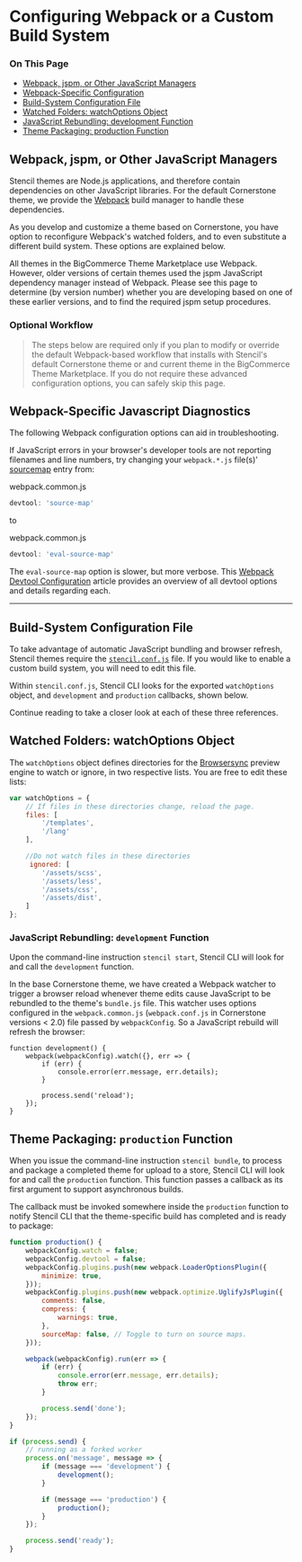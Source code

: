 <h1>Configuring Webpack or a Custom Build System</h1>

<div class="otp" id="no-index">
	<h3> On This Page </h3>
	<ul>
    <li><a href="#configuring_webpack-jspm-other">Webpack, jspm, or Other JavaScript Managers</a></li>
    <li><a href="#configuring_webpack-specific">Webpack-Specific Configuration</a></li>
    <li><a href="#configuring_build-system">Build-System Configuration File</a></li>
    <li><a href="#configuring_watched-folders">Watched Folders: watchOptions Object</a></li>
    <li><a href="#configuring_javascript-rebundling">JavaScript Rebundling: development Function</a></li>
    <li><a href="#configuring_theme-packaging">Theme Packaging: production Function</a></li>
	</ul>
</div>






<a href='#configuring_webpack-jspm-other' aria-hidden='true' class='block-anchor'  id='configuring_webpack-jspm-other'><i aria-hidden='true' class='linkify icon'></i></a>

## Webpack, jspm, or Other JavaScript Managers

Stencil themes are Node.js applications, and therefore contain dependencies on other JavaScript libraries. For the default Cornerstone theme, we provide the [Webpack](https://webpack.js.org/) build manager to handle these dependencies. 

As you develop and customize a theme based on Cornerstone, you have option to reconfigure Webpack's watched folders, and to even substitute a different build system. These options are explained below.

All themes in the BigCommerce Theme Marketplace use Webpack. However, older versions of certain themes used the jspm JavaScript dependency manager instead of Webpack. Please see this page to determine (by version number) whether you are developing based on one of these earlier versions, and to find the required jspm setup procedures.

<div class="HubBlock--callout">
<div class="CalloutBlock--info">
<div class="HubBlock-content">
    
<!-- theme: info -->

### Optional Workflow
> The steps below are required only if you plan to modify or override the default Webpack-based workflow that installs with Stencil's default Cornerstone theme or and current theme in the BigCommerce Theme Marketplace. If you do not require these advanced configuration options, you can safely skip this page.

</div>
</div>
</div>

<a href='#configuring_webpack-specific' aria-hidden='true' class='block-anchor'  id='configuring_webpack-specific'><i aria-hidden='true' class='linkify icon'></i></a>

## Webpack-Specific Javascript Diagnostics

The following Webpack configuration options can aid in troubleshooting.

If JavaScript errors in your browser's developer tools are not reporting filenames and line numbers, try changing your `webpack.*.js` file(s)' [sourcemap](https://webpack.js.org/guides/build-performance/#devtool) entry from:

<div class="HubBlock-header">
    <div class="HubBlock-header-title flex items-center">
        <div class="HubBlock-header-name"></div>
    </div><div class="HubBlock-header-subtitle">webpack.common.js</div>
</div>

<!--
title: ""
subtitle: "webpack.common.js"
lineNumbers: true
-->

```js
devtool: 'source-map'
```

to

<div class="HubBlock-header">
    <div class="HubBlock-header-title flex items-center">
        <div class="HubBlock-header-name"></div>
    </div><div class="HubBlock-header-subtitle">webpack.common.js</div>
</div>

<!--
title: ""
subtitle: "webpack.common.js"
lineNumbers: true
-->

```js
devtool: 'eval-source-map'
```

The `eval-source-map` option is slower, but more verbose. This [Webpack Devtool Configuration](https://webpack.js.org/configuration/devtool/) article provides an overview of all devtool options and details regarding each.

---

<a href='#configuring_build-system' aria-hidden='true' class='block-anchor'  id='configuring_build-system'><i aria-hidden='true' class='linkify icon'></i></a>

## Build-System Configuration File

To take advantage of automatic JavaScript bundling and browser refresh, Stencil themes require the [`stencil.conf.js`](https://github.com/bigcommerce/cornerstone/blob/master/stencil.conf.js) file. If you would like to enable a custom build system, you will need to edit this file.

Within `stencil.conf.js`, Stencil CLI looks for the exported `watchOptions` object, and `development` and `production` callbacks, shown below. 

Continue reading to take a closer look at each of these three references.

<a href='#configuring_watched-folders' aria-hidden='true' class='block-anchor'  id='configuring_watched-folders'><i aria-hidden='true' class='linkify icon'></i></a>

## Watched Folders: watchOptions Object

The `watchOptions` object defines directories for the [Browsersync](https://browsersync.io/docs) preview engine to watch or ignore, in two respective lists. You are free to edit these lists:

<div class="HubBlock-header">
    <div class="HubBlock-header-title flex items-center">
        <div class="HubBlock-header-name"></div>
    </div><div class="HubBlock-header-subtitle"></div>
</div>

<!--
title: ""
subtitle: ""
lineNumbers: true
-->

```js
var watchOptions = {
    // If files in these directories change, reload the page.
    files: [
        '/templates',
        '/lang'
    ],

    //Do not watch files in these directories
     ignored: [
        '/assets/scss',
        '/assets/less',
        '/assets/css',
        '/assets/dist',
    ]
};
```

<a href='#configuring_javascript-rebundling' aria-hidden='true' class='block-anchor'  id='configuring_javascript-rebundling'><i aria-hidden='true' class='linkify icon'></i></a>

### JavaScript Rebundling: `development` Function

Upon the command-line instruction `stencil start`, Stencil CLI will look for and call the `development` function. 

In the base Cornerstone theme, we have created a Webpack watcher to trigger a browser reload whenever theme edits cause JavaScript to be rebundled to the theme's `bundle.js` file. This watcher uses options configured in the `webpack.common.js` (`webpack.conf.js` in Cornerstone versions < 2.0) file passed by `webpackConfig`. So a JavaScript rebuild will refresh the browser:

<div class="HubBlock-header">
    <div class="HubBlock-header-title flex items-center">
        <div class="HubBlock-header-name"></div>
    </div><div class="HubBlock-header-subtitle"></div>
</div>

<!--
title: ""
subtitle: ""
lineNumbers: true
-->

```
function development() {
    webpack(webpackConfig).watch({}, err => {
        if (err) {
            console.error(err.message, err.details);
        }

        process.send('reload');
    });
}
```

<a href='#configuring_theme-packaging' aria-hidden='true' class='block-anchor'  id='configuring_theme-packaging'><i aria-hidden='true' class='linkify icon'></i></a>

## Theme Packaging: `production` Function 

When you issue the command-line instruction `stencil bundle`, to process and package a completed theme for upload to a store, Stencil CLI will look for and call the `production` function. This function passes a callback as its first argument to support asynchronous builds. 

The callback must be invoked somewhere inside the `production` function to notify Stencil CLI that the theme-specific build has completed and is ready to package:

<div class="HubBlock-header">
    <div class="HubBlock-header-title flex items-center">
        <div class="HubBlock-header-name"></div>
    </div><div class="HubBlock-header-subtitle"></div>
</div>

<!--
title: ""
subtitle: ""
lineNumbers: true
-->

```js
function production() {
    webpackConfig.watch = false;
    webpackConfig.devtool = false;
    webpackConfig.plugins.push(new webpack.LoaderOptionsPlugin({
        minimize: true,
    }));
    webpackConfig.plugins.push(new webpack.optimize.UglifyJsPlugin({
        comments: false,
        compress: {
            warnings: true,
        },
        sourceMap: false, // Toggle to turn on source maps.
    }));

    webpack(webpackConfig).run(err => {
        if (err) {
            console.error(err.message, err.details);
            throw err;
        }

        process.send('done');
    });
}

if (process.send) {
    // running as a forked worker
    process.on('message', message => {
        if (message === 'development') {
            development();
        }

        if (message === 'production') {
            production();
        }
    });

    process.send('ready');
}
```

